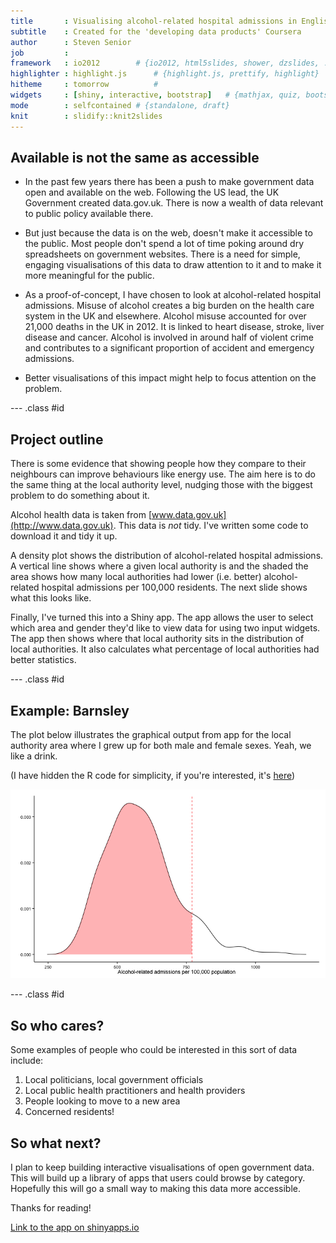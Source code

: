 ```yaml
---
title       : Visualising alcohol-related hospital admissions in English local authorities
subtitle    : Created for the 'developing data products' Coursera
author      : Steven Senior
job         : 
framework   : io2012      	# {io2012, html5slides, shower, dzslides, ...}
highlighter : highlight.js  	# {highlight.js, prettify, highlight}
hitheme     : tomorrow      	# 
widgets     : [shiny, interactive, bootstrap]   # {mathjax, quiz, bootstrap}
mode        : selfcontained # {standalone, draft}
knit        : slidify::knit2slides
---
```


<style>
.title-slide {
  background-color: #FFFFFF; /* #EDE0CF; ; #CA9F9D*/
}

.title-slide hgroup > h1{
 font-family: 'Baskerville', 'Times', serif; 
 font-weight: normal;
}

.title-slide hgroup > h1, 
.title-slide hgroup > h2 {
  font-family: 'Baskerville';
  font-weight: normal;
  color: #000;  /* ; #EF5150*/
}

article p, article li, article li.build, section p, section li{
  font-family: 'Baskerville','Crimson Text', 'Garamond',  'Palatino', sans-serif;
  text-align: justify;
  font-size:22px;
  line-height: 1.5em;
  color: #000;
}

slide:not(.segue) h2{
  font-family: 'Baskerville', Arial, sans-serif;
  font-size: 52px;
  font-style: normal;
  font-weight: normal;
  text-transform: normal;
  letter-spacing: -2px;
  line-height: 1.2em;
/*  color: #193441;*/
/*  color: #02574D;*/
  color: #666;
}
</style>

## Available is not the same as accessible

* In the past few years there has been a push to make government data open and available on the web. Following the US lead, the UK Government created data.gov.uk. There is now a wealth of data relevant to public policy available there.

* But just because the data is on the web, doesn't make it accessible to the public. Most people don't spend a lot of time poking around dry spreadsheets on government websites. There is a need for simple, engaging visualisations of this data to draw attention to it and to make it more meaningful for the public.

* As a proof-of-concept, I have chosen to look at alcohol-related hospital admissions. Misuse of alcohol creates a big burden on the health care system in the UK and elsewhere. Alcohol misuse accounted for over 21,000 deaths in the UK in 2012. It is linked to heart disease, stroke, liver disease and cancer. Alcohol is involved in around half of violent crime and contributes to a significant proportion of accident and emergency admissions.

* Better visualisations of this impact might help to focus attention on the problem.

--- .class #id 

## Project outline

There is some evidence that showing people how they compare to their neighbours can improve behaviours like energy use. The aim here is to do the same thing at the local authority level, nudging those with the biggest problem to do something about it.

Alcohol health data is taken from [www.data.gov.uk](http://www.data.gov.uk). This data is *not* tidy. I've written some code to download it and tidy it up.

A density plot shows the distribution of alcohol-related hospital admissions. A vertical line shows where a given local authority is and the shaded the area shows how many local authorities had lower (i.e. better) alcohol-related hospital admissions per 100,000 residents. The next slide shows what this looks like.

Finally, I've turned this into a Shiny app. The app allows the user to select which area and gender they'd like to view data for using two input widgets. The app then shows where that local authority sits in the distribution of local authorities. It also calculates what percentage of local authorities had better statistics.

--- .class #id

## Example: Barnsley

The plot below illustrates the graphical output from app for the local authority area where I grew up for both male and female sexes. Yeah, we like a drink. 

(I have hidden the R code for simplicity, if you're interested, it's [here](https://raw.githubusercontent.com/stevenlsenior/Data_Products_Presentation/gh-pages/index.Rmd))

![plot of chunk unnamed-chunk-1](assets/fig/unnamed-chunk-1.png) 

--- .class #id

## So who cares?

Some examples of people who could be interested in this sort of data include:

1. Local politicians, local government officials
2. Local public health practitioners and health providers
3. People looking to move to a new area
4. Concerned residents!

## So what next?

I plan to keep building interactive visualisations of open government data. This will build up a library of apps that users could browse by category. Hopefully this will go a small way to making this data more accessible.

Thanks for reading!

[Link to the app on shinyapps.io](https://stevenlsenior.shinyapps.io/Data_Products/)


